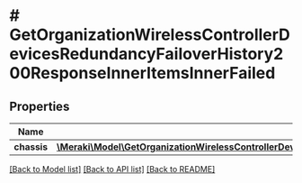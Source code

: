 # # GetOrganizationWirelessControllerDevicesRedundancyFailoverHistory200ResponseInnerItemsInnerFailed

## Properties

Name | Type | Description | Notes
------------ | ------------- | ------------- | -------------
**chassis** | [**\Meraki\Model\GetOrganizationWirelessControllerDevicesRedundancyFailoverHistory200ResponseInnerItemsInnerFailedChassis**](GetOrganizationWirelessControllerDevicesRedundancyFailoverHistory200ResponseInnerItemsInnerFailedChassis.md) |  | [optional]

[[Back to Model list]](../../README.md#models) [[Back to API list]](../../README.md#endpoints) [[Back to README]](../../README.md)
